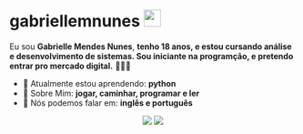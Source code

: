 # gabriellemnunes <img src="https://github.com/user-attachments/assets/244a0f1a-be4e-4dc3-b6c5-9d9075fb53e9" width="30px">

Eu sou <strong>Gabrielle Mendes Nunes</strong>, <strong>tenho 18 anos, e estou cursando análise e desenvolvimento de sistemas. Sou iniciante na programção, e pretendo entrar pro mercado digital.</strong> 👨🏻‍💻 

- 🚀 Atualmente estou aprendendo: <strong>python</strong> 
- 💬 Sobre Mim: <strong>jogar, caminhar, programar e ler</strong>
- 📣 Nós podemos falar em: <strong>inglês e português</strong>

<div align="center">

  <a href="#" alt="Gmail">
    <img src="https://img.shields.io/badge/-Gmail-FF0000?style=flat-square&labelColor=FF0000&logo=gmail&logoColor=white&link=mailto:gabriellemendesn@gmail.com"/></a>

  <a href="#" alt="Linkedin">
    <img src="https://img.shields.io/badge/-Linkedin-0e76a8?style=flat-square&logo=Linkedin&logoColor=white&link=LINK-DO-SEU-LINKEDIN" /></a>

  
</div>

